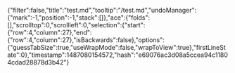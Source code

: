 {"filter":false,"title":"test.md","tooltip":"/test.md","undoManager":{"mark":-1,"position":-1,"stack":[]},"ace":{"folds":[],"scrolltop":0,"scrollleft":0,"selection":{"start":{"row":4,"column":27},"end":{"row":4,"column":27},"isBackwards":false},"options":{"guessTabSize":true,"useWrapMode":false,"wrapToView":true},"firstLineState":0},"timestamp":1487080154572,"hash":"e69076ac3d08a5ccea94c11804cdad28878d3b42"}